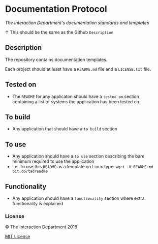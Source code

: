 # Documentation Protocol
*The Interaction Department's documentation standards and templates*

&uparrow; This should be the same as the Github `Description`

## Description
The repository contains documentation templates.

Each project should at least have a `README.md` file and a `LICENSE.txt` file.

## Tested on
- The `README` for any applicaton should have a `tested on` section containing a list of systems the application has been tested on

## To build
- Any application that should have a `to build` section

## To use
- Any application should have a `to use` section describing the bare minimum required to use the application
- i.e. To use this `README` as a template on Linux type: `wget -O README.md bit.do/tadreadme`

## Functionality
- Any application should have a `functionality` section where extra functionality is explained

### License

:copyright: The Interaction Department 2018

[MIT License](http://en.wikipedia.org/wiki/MIT_License)
